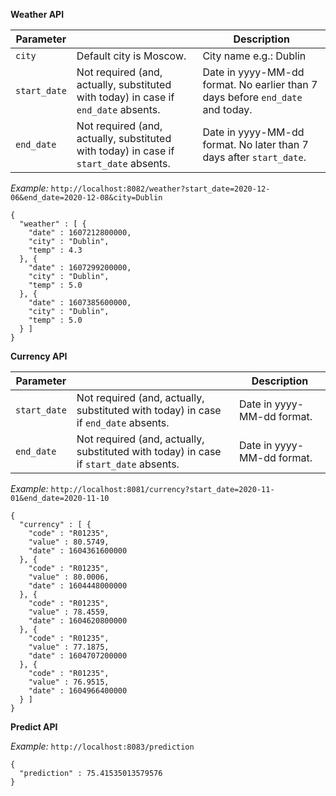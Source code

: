 **Weather API**

| Parameter     |               | Description  |
| ----------- |----------- | ----- |
| `city`       | Default city is Moscow. | City name e.g.: Dublin|
| `start_date` | Not required (and, actually, substituted with today) in case if `end_date` absents.      | Date in yyyy-MM-dd format. No earlier than 7 days before `end_date` and today.|
| `end_date`   | Not required (and, actually, substituted with today) in case if `start_date` absents.  | Date in yyyy-MM-dd format. No later than 7 days after `start_date`.  |

_*Example:*_ `http://localhost:8082/weather?start_date=2020-12-06&end_date=2020-12-08&city=Dublin`
```
{
  "weather" : [ {
    "date" : 1607212800000,
    "city" : "Dublin",
    "temp" : 4.3
  }, {
    "date" : 1607299200000,
    "city" : "Dublin",
    "temp" : 5.0
  }, {
    "date" : 1607385600000,
    "city" : "Dublin",
    "temp" : 5.0
  } ]
}
```

**Currency API**

| Parameter     |               | Description  |
| ----------- |-----------  | -----|
| `start_date`    | Not required (and, actually, substituted with today) in case if `end_date` absents. | Date in yyyy-MM-dd format. |
| `end_date` | Not required (and, actually, substituted with today) in case if `start_date` absents. | Date in yyyy-MM-dd format. |

_*Example:*_ `http://localhost:8081/currency?start_date=2020-11-01&end_date=2020-11-10`
```
{
  "currency" : [ {
    "code" : "R01235",
    "value" : 80.5749,
    "date" : 1604361600000
  }, {
    "code" : "R01235",
    "value" : 80.0006,
    "date" : 1604448000000
  }, {
    "code" : "R01235",
    "value" : 78.4559,
    "date" : 1604620800000
  }, {
    "code" : "R01235",
    "value" : 77.1875,
    "date" : 1604707200000
  }, {
    "code" : "R01235",
    "value" : 76.9515,
    "date" : 1604966400000
  } ]
}
```

**Predict API**

_*Example:*_ `http://localhost:8083/prediction`
```
{
  "prediction" : 75.41535013579576
}
```